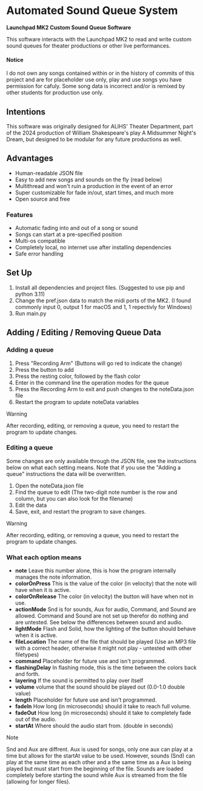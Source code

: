 # Automated Sound Queue System
**Launchpad MK2 Custom Sound Queue Software**

This software interacts with the Launchpad MK2 to read and write custom sound queues for theater productions or other live performances.

#### Notice
I do not own any songs contained within or in the history of commits of this project and are for placeholder use only, play and use songs you have permission for cafuly. Some song data is incorrect and/or is remixed by other students for production use only.

## Intentions
This software was originally designed for ALIHS' Theater Department, part of the 2024 production of William Shakespeare's play A Midsummer Night's Dream, but designed to be modular for any future productions as well.

## Advantages
* Human-readable JSON file
* Easy to add new songs and sounds on the fly (read below)
* Multithread and won't ruin a production in the event of an error
* Super customizable for fade in/out, start times, and much more
* Open source and free

### Features
* Automatic fading into and out of a song or sound
* Songs can start at a pre-specified position
* Multi-os compatible
* Completely local, no internet use after installing dependencies
* Safe error handling

## Set Up
1. Install all dependencies and project files. (Suggested to use pip and python 3.11)
2. Change the pref.json data to match the midi ports of the MK2. (I found commonly input 0, output 1 for macOS and 1, 1 repectivly for Windows)
3. Run main.py

## Adding / Editing / Removing Queue Data
### Adding a queue
1. Press "Recording Arm" (Buttons will go red to indicate the change)
2. Press the button to add
3. Press the resting color, followed by the flash color
4. Enter in the command line the operation modes for the queue
5. Press the Recording Arm to exit and push changes to the noteData.json file
6. Restart the program to update noteData variables

> [!WARNING]
> After recording, editing, or removing a queue, you need to restart the program to update changes.

### Editing a queue
Some changes are only available through the JSON file, see the instructions below on what each setting means.
Note that if you use the "Adding a queue" instructions the data will be overwritten.

1. Open the noteData.json file
2. Find the queue to edit (The two-digit note number is the row and column, but you can also look for the filename)
3. Edit the data
4. Save, exit, and restart the program to save changes.


> [!WARNING]
> After recording, editing, or removing a queue, you need to restart the program to update changes.

### What each option means
* **note** Leave this number alone, this is how the program internally manages the note information.
* **colorOnPress** This is the value of the color (in velocity) that the note will have when it is active.
* **colorOnRelease** The color (in velocity) the button will have when not in use.
* **actionMode** Snd is for sounds, Aux for audio, Command, and Sound are allowed. Command and Sound are not set up therefor do nothing and are untested. See below the differences between sound and audio.
* **lightMode** Flash and Solid, how the lighting of the button should behave when it is active.
* **fileLocation** The name of the file that should be played (Use an MP3 file with a correct header, otherwise it might not play - untested with other filetypes)
* **command** Placeholder for future use and isn't programmed.
* **flashingDelay** In flashing mode, this is the time between the colors back and forth.
* **layering** If the sound is permitted to play over itself
* **volume** volume that the sound should be played out (0.0-1.0 double value)
* **length** Placeholder for future use and isn't programmed.
* **fadeIn** How long (in microseconds) should it take to reach full volume.
* **fadeOut** How long (in microseconds) should it take to completely fade out of the audio.
* **startAt** Where should the audio start from. (double in seconds)

> [!NOTE]
> Snd and Aux are diffrent. Aux is used for songs, only one aux can play at a time but allows for the startAt value to be used. However, sounds (Snd) can play at the same time as each other and a the same time as a Aux is being played but must start from the beginning of the file. Sounds are loaded completely before starting the sound while Aux is streamed from the file (allowing for longer files).

